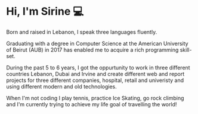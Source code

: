 # Hi, I'm Sirine 💻

Born and raised in Lebanon, I speak three languages fluently.

Graduating with a degree in Computer Science at the American University of Beirut (AUB) in 2017 has enabled me to acquire a rich programming skill-set.

During the past 5 to 6 years, I got the oppurtunity to work in three different countries Lebanon, Dubai and Irvine and create different web and report projects for three different companies, hospital, retail and univeristy and using different modern and old technologies.

When I'm not coding I play tennis, practice Ice Skating, go rock climbing and I'm currently trying to achieve my life goal of travelling the world!
